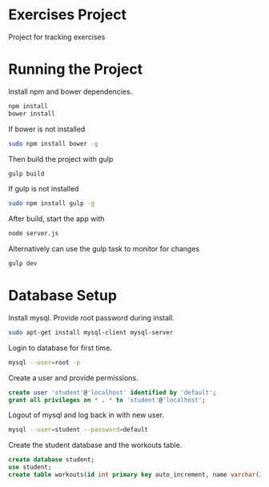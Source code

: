 # Exercises Project
Project for tracking exercises

# Running the Project
Install npm and bower dependencies.
```bash
npm install
bower install
```
If bower is not installed
```bash
sudo npm install bower -g
```
Then build the project with gulp
```bash
gulp build
```
If gulp is not installed
```bash
sudo npm install gulp -g
```
After build, start the app with
```bash
node server.js
```
Alternatively can use the gulp task to monitor for changes
```bash
gulp dev
```

# Database Setup
Install mysql. Provide root password during install.
```bash
sudo apt-get install mysql-client mysql-server
```
Login to database for first time.
```bash
mysql --user=root -p
```
Create a user and provide permissions.
```sql
create user 'student'@'localhost' identified by 'default';
grant all privileges on * . * to 'student'@'localhost';
```
Logout of mysql and log back in with new user.
```bash
mysql --user=student --password=default
```
Create the student database and the workouts table.
```sql
create database student;
use student;
create table workouts(id int primary key auto_increment, name varchar(255) not null, reps int, weight int, date date, lbs boolean);
```

